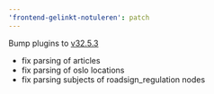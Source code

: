 ```yaml
---
'frontend-gelinkt-notuleren': patch
---
```


Bump plugins to [v32.5.3](https://github.com/lblod/ember-rdfa-editor-lblod-plugins/releases/tag/v32.5.3)

- fix parsing of articles
- fix parsing of oslo locations
- fix parsing subjects of roadsign_regulation nodes
